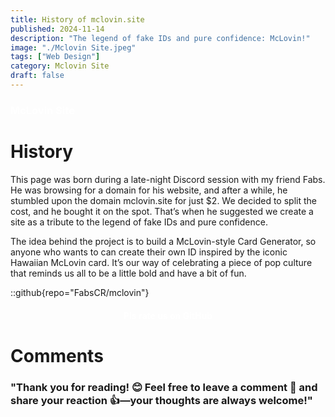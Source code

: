 ```yaml
---
title: History of mclovin.site
published: 2024-11-14
description: "The legend of fake IDs and pure confidence: McLovin!"
image: "./Mclovin Site.jpeg"
tags: ["Web Design"]
category: Mclovin Site
draft: false
---
```

<h3>
<a ### href="https://mclovin.site" target="_blank" style="color: white; font-weight: bold; text-decoration: none;">
        McLovin Site
    </a>
</h3>

 # History

<p>This page was born during a late-night Discord session with my friend Fabs. He was browsing for a domain for his website, and after a while, he stumbled upon the domain mclovin.site for just $2. We decided to split the cost, and he bought it on the spot. That’s when he suggested we create a site as a tribute to the legend of fake IDs and pure confidence.</p>

<p>The idea behind the project is to build a McLovin-style Card Generator, so anyone who wants to can create their own ID inspired by the iconic Hawaiian McLovin card. It’s our way of celebrating a piece of pop culture that reminds us all to be a little bold and have a bit of fun.</p>

::github{repo="FabsCR/mclovin"}

<footer style="margin-top: 20px; text-align: center;">
    <p><a href="https://github.com/FabsCR/mclovin" target="_blank" style="color: white; text-decoration: none; font-weight: bold;">Pls rate us on GitHub</a></p>
</footer>

# Comments
### "Thank you for reading! 😊 Feel free to leave a comment 💬 and share your reaction 👍—your thoughts are always welcome!"

<script id="giscus-script" src="https://giscus.app/client.js"
        data-repo="MauroQ80/Personal-Blog"
        data-repo-id="R_kgDONPH48A"
        data-category="General"
        data-category-id="DIC_kwDONPH48M4CkdQw"
        data-mapping="url"
        data-strict="0"
        data-reactions-enabled="1"
        data-emit-metadata="0"
        data-input-position="bottom"
        data-theme="dark_protanopia" 
        data-lang="en"
        crossorigin="anonymous"
        async>
</script>





